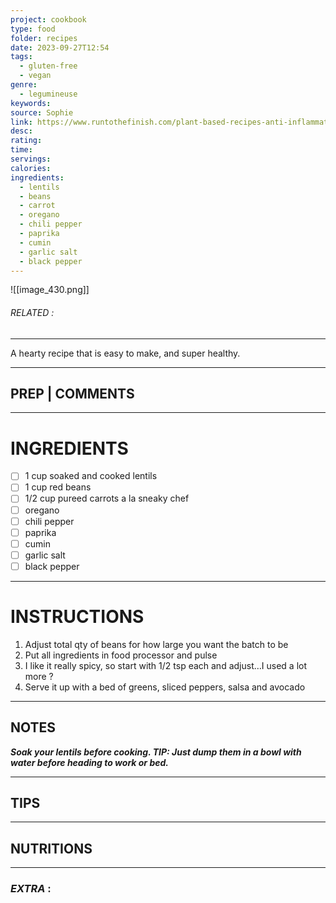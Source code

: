 ```yaml
---
project: cookbook
type: food
folder: recipes
date: 2023-09-27T12:54
tags:
  - gluten-free
  - vegan
genre:
  - legumineuse
keywords: 
source: Sophie
link: https://www.runtothefinish.com/plant-based-recipes-anti-inflammatory-foods/
desc: 
rating: 
time: 
servings: 
calories: 
ingredients:
  - lentils
  - beans
  - carrot
  - oregano
  - chili pepper
  - paprika
  - cumin
  - garlic salt
  - black pepper
---
```


![[image_430.png]]
###### *RELATED* : 
---
A hearty recipe that is easy to make, and super healthy.

---
## PREP | COMMENTS



---
# INGREDIENTS

- [ ] 1 cup soaked and cooked lentils
- [ ] 1 cup red beans
- [ ] 1/2 cup pureed carrots a la sneaky chef
- [ ] oregano
- [ ] chili pepper
- [ ] paprika
- [ ] cumin
- [ ] garlic salt
- [ ] black pepper

---
# INSTRUCTIONS

1. Adjust total qty of beans for how large you want the batch to be
2. Put all ingredients in food processor and pulse
3. I like it really spicy, so start with 1/2 tsp each and adjust…I used a lot more ?
4. Serve it up with a bed of greens, sliced peppers, salsa and avocado

---
## NOTES

**_Soak your lentils before cooking. TIP: Just dump them in a bowl with water before heading to work or bed._**


---
## TIPS



---
## NUTRITIONS



---
### *EXTRA* :



